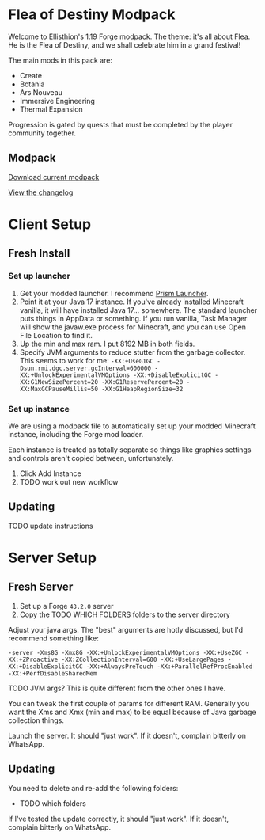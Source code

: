 # Flea of Destiny Modpack

Welcome to Ellisthion's 1.19 Forge modpack. The theme: it's all about Flea. He is the Flea of Destiny, and we shall celebrate him in a grand festival!

The main mods in this pack are:
* Create
* Botania
* Ars Nouveau
* Immersive Engineering
* Thermal Expansion

Progression is gated by quests that must be completed by the player community together.

## Modpack

[Download current modpack](https://github.com/Ellisthion/minecraft-forge-1.19/releases/latest)

[View the changelog](/CHANGELOG.md)

# Client Setup

## Fresh Install

### Set up launcher

1. Get your modded launcher. I recommend [Prism Launcher](https://prismlauncher.org/).
2. Point it at your Java 17 instance. If you've already installed Minecraft vanilla, it will have installed Java 17... somewhere. The standard launcher puts things in AppData or something. If you run vanilla, Task Manager will show the javaw.exe process for Minecraft, and you can use Open File Location to find it.
3. Up the min and max ram. I put 8192 MB in both fields.
4. Specify JVM arguments to reduce stutter from the garbage collector. This seems to work for me: `-XX:+UseG1GC -Dsun.rmi.dgc.server.gcInterval=600000 -XX:+UnlockExperimentalVMOptions -XX:+DisableExplicitGC -XX:G1NewSizePercent=20 -XX:G1ReservePercent=20 -XX:MaxGCPauseMillis=50 -XX:G1HeapRegionSize=32`

### Set up instance

We are using a modpack file to automatically set up your modded Minecraft instance, including the Forge mod loader.

Each instance is treated as totally separate so things like graphics settings and controls aren't copied between, unfortunately.

1. Click Add Instance
2. TODO work out new workflow

## Updating

TODO update instructions

# Server Setup

## Fresh Server

1. Set up a Forge `43.2.0` server
3. Copy the TODO WHICH FOLDERS folders to the server directory

Adjust your java args. The "best" arguments are hotly discussed, but I'd recommend something like:

`-server -Xms8G -Xmx8G -XX:+UnlockExperimentalVMOptions -XX:+UseZGC -XX:+ZProactive -XX:ZCollectionInterval=600 -XX:+UseLargePages -XX:+DisableExplicitGC -XX:+AlwaysPreTouch -XX:+ParallelRefProcEnabled -XX:+PerfDisableSharedMem`

TODO JVM args? This is quite different from the other ones I have.

You can tweak the first couple of params for different RAM. Generally you want the Xms and Xmx (min and max) to be equal because of Java garbage collection things.

Launch the server. It should "just work". If it doesn't, complain bitterly on WhatsApp.

## Updating

You need to delete and re-add the following folders:
* TODO which folders

If I've tested the update correctly, it should "just work". If it doesn't, complain bitterly on WhatsApp.
